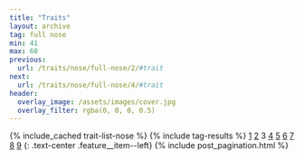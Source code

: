 ```yaml
---
title: "Traits"
layout: archive
tag: full nose
min: 41
max: 60
previous:
  url: /traits/nose/full-nose/2/#trait
next:
  url: /traits/nose/full-nose/4/#trait
header:
  overlay_image: /assets/images/cover.jpg
  overlay_filter: rgba(0, 0, 0, 0.5)
---
```

{% include_cached trait-list-nose %}
{% include tag-results %}
[1](/traits/nose/full-nose/1/#trait) [2](/traits/nose/full-nose/2/#trait) 3 [4](/traits/nose/full-nose/4/#trait) [5](/traits/nose/full-nose/5/#trait) [6](/traits/nose/full-nose/6/#trait) [7](/traits/nose/full-nose/7/#trait) [8](/traits/nose/full-nose/8/#trait) [9](/traits/nose/full-nose/9/#trait) 
{: .text-center .feature__item--left}
{% include post_pagination.html %}
